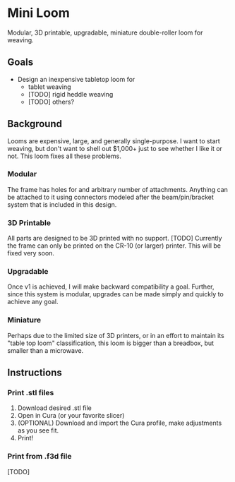 # Mini Loom
Modular, 3D printable, upgradable, miniature double-roller loom for weaving.

## Goals
- Design an inexpensive tabletop loom for
  - tablet weaving 
  - [TODO] rigid heddle weaving
  - [TODO] others?
  
## Background 
Looms are expensive, large, and generally single-purpose. I want to start weaving, but don't want to shell out $1,000+ just to see whether I like it or not. This loom fixes all these problems. 

### Modular
The frame has holes for and arbitrary number of attachments. Anything can be attached to it using connectors modeled after the beam/pin/bracket system that is included in this design. 

### 3D Printable
All parts are designed to be 3D printed with no support. [TODO] Currently the frame can only be printed on the CR-10 (or larger) printer. This will be fixed very soon. 

### Upgradable
Once v1 is achieved, I will make backward compatibility a goal. Further, since this system is modular, upgrades can be made simply and quickly to achieve any goal. 

### Miniature
Perhaps due to the limited size of 3D printers, or in an effort to maintain its "table top loom" classification, this loom is bigger than a breadbox, but smaller than a microwave. 

## Instructions

### Print .stl files
1. Download desired .stl file
1. Open in Cura (or your favorite slicer)
1. (OPTIONAL) Download and import the Cura profile, make adjustments as you see fit.
1. Print!

### Print from .f3d file
[TODO]
